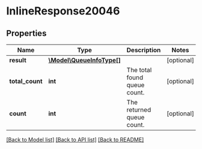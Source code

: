 # InlineResponse20046

## Properties
Name | Type | Description | Notes
------------ | ------------- | ------------- | -------------
**result** | [**\Model\QueueInfoType[]**](QueueInfoType.md) |  | [optional] 
**total_count** | **int** | The total found queue count. | [optional] 
**count** | **int** | The returned queue count. | [optional] 

[[Back to Model list]](../README.md#documentation-for-models) [[Back to API list]](../README.md#documentation-for-api-endpoints) [[Back to README]](../README.md)


